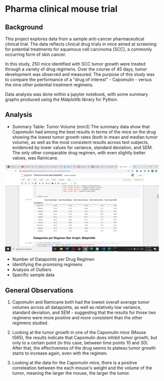 # Pharma clinical mouse trial

## Background
This project explores data from a sample anti-cancer pharmaceutical clinical trial. The data reflects clinical drug trials in mice aimed at screening for potential treatments for squamous cell carcinoma (SCC), a commonly occurring form of skin cancer. 

In this study, 250 mice identified with SCC tumor growth were treated through a variety of drug regimens. Over the course of 45 days, tumor development was observed and measured. The purpose of this study was to compare the performance of a "drug of interest" - Capomulin - versus the nine other potential treatment regimens. 

Data analysis was done within a jupyter notebook, with some summary graphs produced using the Matplotlib library for Python. 

## Analysis
* Summary Table: Tumor Volume (mm3)
The summary data show that Capomulin had among the best results in terms of the mice on the drug showing the lowest tumor growth rates (both in mean and median tumor volume), as well as the most consistent results across test subjects, evidenced by lower values for variance, standard deviation, and SEM. The only other comparable drug regimen, with even slightly better values, was Ramicane. 

![Summary Table](Images/drug_results_summary.png)

* Number of Datapoints per Drug Regimen
* Identifying the promising regimens
* Analysis of Outliers
* Specific sample data

## General Observations
1. Capomulin and Ramicane both had the lowest overall average tumor volumes across all datapoints, as well as relatively low variance, standard deviation, and SEM - suggesting that the results for those two regimens were more positive and more consistent than the other regimens studied.

2. Looking at the tumor growth in one of the Capomulin mice (Mouse t565), the results indicate that Capomulin does inhibit tumor growth, but only to a certain point (in this case, between time points 10 and 30). After that, the effectiveness of the drug seems to plateau tumor growth starts to increase again, even with the regimen.

3. Looking at the data for the Capomulin mice, there is a positive correleation between the each mouse's weight and the volume of the tumor, meaning the larger the mouse, the larger the tumor.